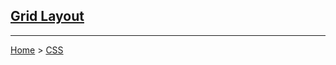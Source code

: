 ## [Grid Layout](https://developer.mozilla.org/en-US/docs/Web/CSS/CSS_Grid_Layout)












---
[Home](../README.md) > [CSS](css.md)
